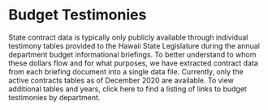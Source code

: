 # Budget Testimonies

State contract data is typically only publicly available through individual testimony tables provided to the Hawaii State Legislature during the annual department budget informational briefings. To better understand to whom these dollars flow and for what purposes, we have extracted contract data from each briefing document into a single data file. Currently, only the active contracts tables as of December 2020 are available. To view additional tables and years, click here to find a listing of links to budget testimonies by department.
